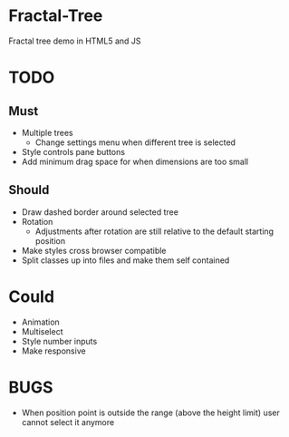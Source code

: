 # Fractal-Tree

Fractal tree demo in HTML5 and JS

# TODO

## Must

- Multiple trees
  - Change settings menu when different tree is selected
- Style controls pane buttons
- Add minimum drag space for when dimensions are too small

## Should

- Draw dashed border around selected tree
- Rotation
  - Adjustments after rotation are still relative to the default starting position
- Make styles cross browser compatible
- Split classes up into files and make them self contained

# Could

- Animation
- Multiselect
- Style number inputs
- Make responsive

# BUGS

- When position point is outside the range (above the height limit) user cannot select it anymore
